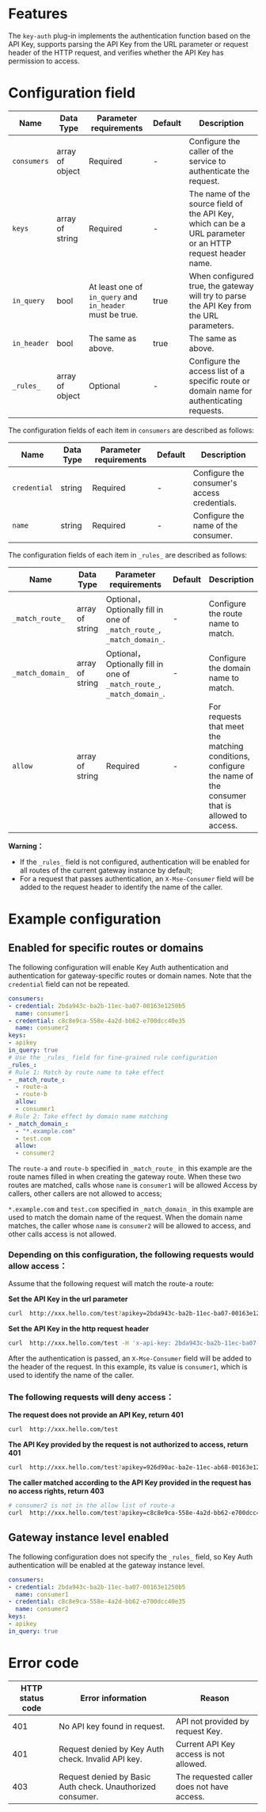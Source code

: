 # Features
The `key-auth` plug-in implements the authentication function based on the API Key, supports parsing the API Key from the URL parameter or request header of the HTTP request, and verifies whether the API Key has permission to access.

# Configuration field

|   Name      | Data Type       |               Parameter requirements                     | Default|     Description                                                                                           |
| ----------- | --------------- | -------------------------------------------------------- | ------ | --------------------------------------------------------------------------------------------------------- |
| `consumers` | array of object | Required                                                 | -      | Configure the caller of the service to authenticate the request.                                          |
| `keys`      | array of string | Required                                                 | -      | The name of the source field of the API Key, which can be a URL parameter or an HTTP request header name. |
| `in_query`  | bool            | At least one of `in_query` and `in_header` must be true. | true   | When configured true, the gateway will try to parse the API Key from the URL parameters.                  |
| `in_header` | bool            | The same as above.                                       | true   | The same as above.                                                                                        |
| `_rules_`   | array of object | Optional                                                 | -      | Configure the access list of a specific route or domain name for authenticating requests.                 |


The configuration fields of each item in `consumers` are described as follows:

| Name         | Data Type | Parameter requirements | Default | Description                                  |
| ------------ | --------- | -----------------------| ------  | -------------------------------------------  |
| `credential` | string    | Required               | -       | Configure the consumer's access credentials. |
| `name`       | string    | Required               | -       | Configure the name of the consumer.          |

The configuration fields of each item in `_rules_` are described as follows:

| Name             | Data Type       | Parameter requirements                                                 | Default| Description                                               |
| ---------------- | --------------- | ---------------------------------------------------------------------  | ------ | -------------------------------------------------- |
| `_match_route_`  | array of string | Optional，Optionally fill in one of `_match_route_`, `_match_domain_`. | -      | Configure the route name to match.                               |
| `_match_domain_` | array of string | Optional，Optionally fill in one of `_match_route_`, `_match_domain_`. | -      | Configure the domain name to match.                                  |
| `allow`          | array of string | Required                                                               | -      | For requests that meet the matching conditions, configure the name of the consumer that is allowed to access. |

**Warning：**
- If the `_rules_` field is not configured, authentication will be enabled for all routes of the current gateway instance by default;
- For a request that passes authentication, an `X-Mse-Consumer` field will be added to the request header to identify the name of the caller.

# Example configuration

## Enabled for specific routes or domains

The following configuration will enable Key Auth authentication and authentication for gateway-specific routes or domain names. Note that the `credential` field can not be repeated.

```yaml
consumers:
- credential: 2bda943c-ba2b-11ec-ba07-00163e1250b5
  name: consumer1
- credential: c8c8e9ca-558e-4a2d-bb62-e700dcc40e35
  name: consumer2
keys:
- apikey
in_query: true
# Use the _rules_ field for fine-grained rule configuration
_rules_:
# Rule 1: Match by route name to take effect
- _match_route_:
  - route-a
  - route-b
  allow:
  - consumer1
# Rule 2: Take effect by domain name matching
- _match_domain_:
  - "*.example.com"
  - test.com
  allow:
  - consumer2
```

The `route-a` and `route-b` specified in `_match_route_` in this example are the route names filled in when creating the gateway route. When these two routes are matched, calls whose `name` is `consumer1` will be allowed Access by callers, other callers are not allowed to access;

`*.example.com` and `test.com` specified in `_match_domain_` in this example are used to match the domain name of the request. When the domain name matches, the caller whose `name` is `consumer2` will be allowed to access, and other calls access is not allowed.

### Depending on this configuration, the following requests would allow access：

Assume that the following request will match the route-a route:

**Set the API Key in the url parameter**
```bash
curl  http://xxx.hello.com/test?apikey=2bda943c-ba2b-11ec-ba07-00163e1250b5
```
**Set the API Key in the http request header**
```bash
curl  http://xxx.hello.com/test -H 'x-api-key: 2bda943c-ba2b-11ec-ba07-00163e1250b5'
```

After the authentication is passed, an `X-Mse-Consumer` field will be added to the header of the request. In this example, its value is `consumer1`, which is used to identify the name of the caller.

### The following requests will deny access：

**The request does not provide an API Key, return 401**
```bash
curl  http://xxx.hello.com/test
```
**The API Key provided by the request is not authorized to access, return 401**
```bash
curl  http://xxx.hello.com/test?apikey=926d90ac-ba2e-11ec-ab68-00163e1250b5
```

**The caller matched according to the API Key provided in the request has no access rights, return 403**
```bash
# consumer2 is not in the allow list of route-a
curl  http://xxx.hello.com/test?apikey=c8c8e9ca-558e-4a2d-bb62-e700dcc40e35
```

## Gateway instance level enabled

The following configuration does not specify the `_rules_` field, so Key Auth authentication will be enabled at the gateway instance level.

```yaml
consumers:
- credential: 2bda943c-ba2b-11ec-ba07-00163e1250b5
  name: consumer1
- credential: c8c8e9ca-558e-4a2d-bb62-e700dcc40e35
  name: consumer2
keys:
- apikey
in_query: true
```

# Error code

| HTTP status code | Error information                                          | Reason                                        |
| ---------------- | ---------------------------------------------------------  | --------------------------------------------  |
| 401              | No API key found in request.                               | API not provided by request Key.              |
| 401              | Request denied by Key Auth check. Invalid API key.         | Current API Key access is not allowed.        |
| 403              | Request denied by Basic Auth check. Unauthorized consumer. | The requested caller does not have access.    |

